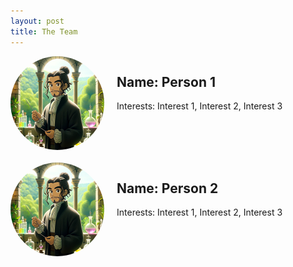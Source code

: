 ```yaml
---
layout: post
title: The Team
---
```


<style>
  .person-intro {
    display: flex;
    align-items: flex-start; /* Aligns the items to the start of the cross axis */
    margin-bottom: 20px; /* Spacing between each instance */
  }

  .person-intro img {
    width: 150px; /* Adjust the image size as needed */
    height: 150px; /* Makes the image circular, should be the same as width */
    border-radius: 50%; /* Circular shape */
    margin-right: 20px; /* Spacing between image and text */
    object-fit: cover; /* Ensures the image covers the area without distortion */
  }

  .person-intro .info {
    flex-grow: 1;
  }
</style>

<body>

<div class="person-intro">
  <img src="assets/images/small.png" alt="Person 1">
  <div class="info">
    <h2>Name: Person 1</h2>
    <p>Interests: Interest 1, Interest 2, Interest 3</p>
  </div>
</div>

<div class="person-intro">
  <img src="assets/images/small.png" alt="Person 2">
  <div class="info">
    <h2>Name: Person 2</h2>
    <p>Interests: Interest 1, Interest 2, Interest 3</p>
  </div>
</div>
</body>

